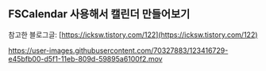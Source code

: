 ## FSCalendar 사용해서 캘린더 만들어보기 ##

참고한 블로그글: [https://icksw.tistory.com/122](https://icksw.tistory.com/122) 



https://user-images.githubusercontent.com/70327883/123416729-e45bfb00-d5f1-11eb-809d-59895a6100f2.mov

